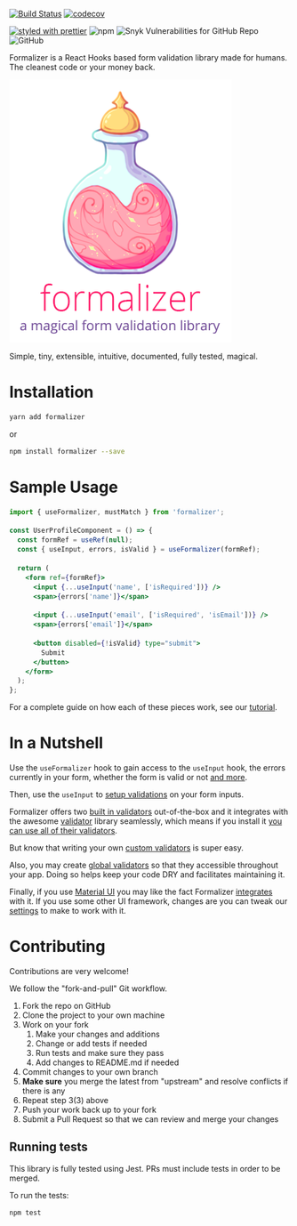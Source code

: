 [![Build Status](https://travis-ci.com/nosachamos/formalizer.svg?branch=master)](https://travis-ci.com/nosachamos/formalizer)
[![codecov](https://codecov.io/gh/nosachamos/formalizer/branch/master/graph/badge.svg)](https://codecov.io/gh/nosachamos/formalizer)

[![styled with prettier](https://img.shields.io/badge/styled_with-prettier-ff69b4.svg)](https://github.com/prettier/prettier)
![npm](https://img.shields.io/npm/v/formalizer.svg)
![Snyk Vulnerabilities for GitHub Repo](https://img.shields.io/snyk/vulnerabilities/github/nosachamos/formalizer.svg)
![GitHub](https://img.shields.io/github/license/nosachamos/formalizer.svg)

Formalizer is a React Hooks based form validation library made for humans. The cleanest code or your money back.

![Formalizer](logo.png)

Simple, tiny, extensible, intuitive, documented, fully tested, magical.

# Installation

```sh
yarn add formalizer
```

or

```sh
npm install formalizer --save
```

# Sample Usage

```jsx
import { useFormalizer, mustMatch } from 'formalizer';

const UserProfileComponent = () => {
  const formRef = useRef(null);
  const { useInput, errors, isValid } = useFormalizer(formRef);

  return (
    <form ref={formRef}>
      <input {...useInput('name', ['isRequired'])} />
      <span>{errors['name']}</span>

      <input {...useInput('email', ['isRequired', 'isEmail'])} />
      <span>{errors['email']}</span>

      <button disabled={!isValid} type="submit">
        Submit
      </button>
    </form>
  );
};
```

For a complete guide on how each of these pieces work, see our [tutorial](tutorial.md).

# In a Nutshell

Use the `useFormalizer` hook to gain access to the `useInput` hook, the errors currently in your form, whether the form is valid or not [and more](useformalizer-hook.md).

Then, use the `useInput` to [setup validations](examples.md) on your form inputs.

Formalizer offers two [built in validators](builtin-validators.md) out-of-the-box and it integrates with the awesome [validator](https://www.npmjs.com/package/validator) library seamlessly, which means if you install it [you can use all of their validators](third-party-validators.md).

But know that writing your own [custom validators](custom-validators.md) is super easy.

Also, you may create [global validators](global-validators.md) so that they accessible throughout your app. Doing so helps keep your code DRY and facilitates maintaining it.

Finally, if you use [Material UI](https://material-ui.com/) you may like the fact Formalizer [integrates](material-ui.md) with it. If you use some other UI framework, changes are you can tweak our [settings](settings.md) to make to work with it.

# Contributing

Contributions are very welcome!

We follow the "fork-and-pull" Git workflow.

1. Fork the repo on GitHub
2. Clone the project to your own machine
3. Work on your fork
   1. Make your changes and additions
   2. Change or add tests if needed
   3. Run tests and make sure they pass
   4. Add changes to README.md if needed
4. Commit changes to your own branch
5. **Make sure** you merge the latest from "upstream" and resolve conflicts if there is any
6. Repeat step 3(3) above
7. Push your work back up to your fork
8. Submit a Pull Request so that we can review and merge your changes

## Running tests

This library is fully tested using Jest. PRs must include tests in order to be merged.

To run the tests:

```sh
npm test
```
